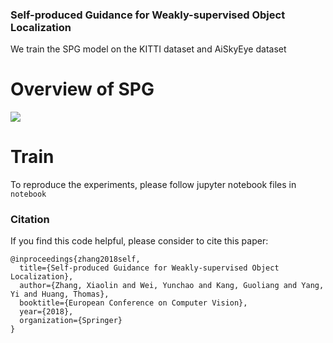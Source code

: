 ### Self-produced Guidance for Weakly-supervised Object Localization


We train the SPG model on the KITTI dataset and AiSkyEye dataset

# Overview of SPG
![](figs/fig1-1.png)

# Train

To reproduce the experiments, please follow jupyter notebook files in `notebook`

### Citation
If you find this code helpful, please consider to cite this paper:
```
@inproceedings{zhang2018self,
  title={Self-produced Guidance for Weakly-supervised Object Localization},
  author={Zhang, Xiaolin and Wei, Yunchao and Kang, Guoliang and Yang, Yi and Huang, Thomas},
  booktitle={European Conference on Computer Vision},
  year={2018},
  organization={Springer}
}
```
